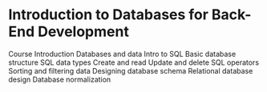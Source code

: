 # **Introduction to Databases for Back-End Development**

Course Introduction
Databases and data
Intro to SQL
Basic database structure
SQL data types
Create and read
Update and delete
SQL operators
Sorting and filtering data
Designing database schema
Relational database design
Database normalization

